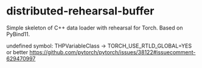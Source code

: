 # distributed-rehearsal-buffer

Simple skeleton of C++ data loader with rehearsal for Torch. Based on PyBind11.

undefined symbol: THPVariableClass -> TORCH_USE_RTLD_GLOBAL=YES
or better https://github.com/pytorch/pytorch/issues/38122#issuecomment-629470997
